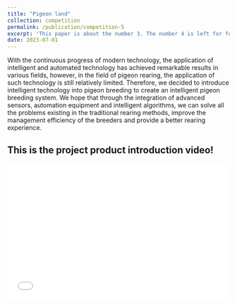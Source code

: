 ```yaml
---
title: "Pigeon land"
collection: competition
permalink: /publication/competition-5
excerpt: 'This paper is about the number 3. The number 4 is left for future work.'
date: 2023-07-01
---
```


With the continuous progress of modern technology, the application of intelligent and automated technology has achieved remarkable results in various fields, however, in the field of pigeon rearing, the application of such technology is still relatively limited. Therefore, we decided to introduce intelligent technology into pigeon breeding to create an intelligent pigeon breeding system. We hope that through the integration of advanced sensors, automation equipment and intelligent algorithms, we can solve all the problems existing in the traditional rearing methods, improve the management efficiency of the breeders and provide a better rearing experience.

This is the project product introduction video!
---

<div style="position: relative; padding-bottom: 56.25%; padding-top: 25px; height: 0;">
  <iframe src="//player.bilibili.com/player.html?bvid=BV12e411e7FC&page=1" style="position: absolute; top: 0; left: 0; width: 100%; height: 100%;" frameborder="0" allowfullscreen></iframe>
</div>
